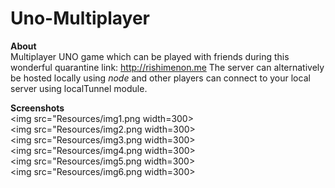 # Uno-Multiplayer  
**About**  
Multiplayer UNO game which can be played with friends during this wonderful quarantine
link: http://rishimenon.me
The server can alternatively be hosted locally using *node* and other players can connect to your local server using localTunnel module.

**Screenshots**  
<img src="Resources/img1.png width=300>  
<img src="Resources/img2.png width=300>  
<img src="Resources/img3.png width=300>  
<img src="Resources/img4.png width=300>  
<img src="Resources/img5.png width=300>  
<img src="Resources/img6.png width=300>  


